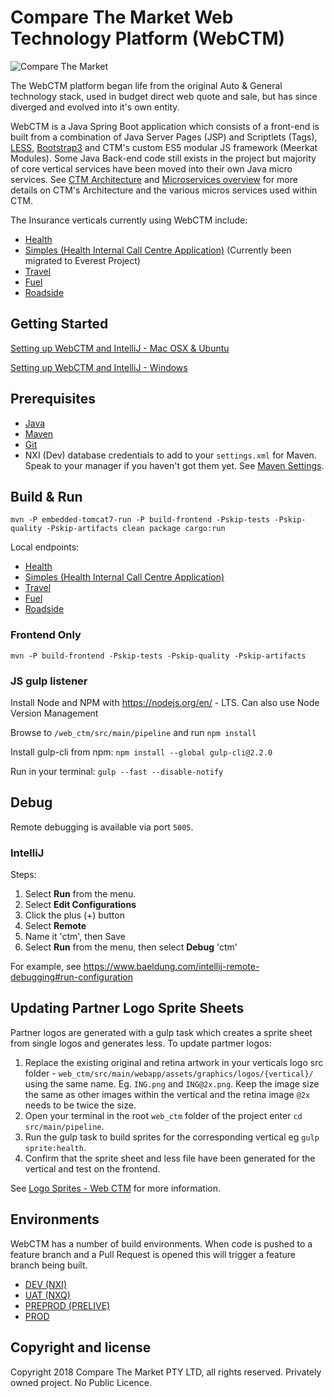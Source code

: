 # Compare The Market Web Technology Platform (WebCTM)

![Compare The Market](https://i.imgur.com/AprqyZd.png "Compare The Market Logo")

The WebCTM platform began life from the original Auto & General technology stack, used in budget direct web quote and sale, but has since diverged and evolved into it's own entity.

WebCTM is a Java Spring Boot application which consists of a front-end is built from a combination of Java Server Pages (JSP) and Scriptlets (Tags), [LESS](http://lesscss.org/), [Bootstrap3](http://getbootstrap.com) and CTM's custom ES5 modular JS framework (Meerkat Modules). Some Java Back-end code still exists in the project but majority of core vertical services have been moved into their own Java micro services. See [CTM Architecture](http://confluence:8090/display/CM/CtM+Architecture) and [Microservices overview](http://confluence:8090/display/CM/Microservices+overview) for more details on CTM's Architecture and the various micros services used within CTM.

The Insurance verticals currently using WebCTM include:
* [Health](https://secure.comparethemarket.com.au/ctm/health_quote_v4.jsp)
* [Simples (Health Internal Call Centre Application)](https://secure.comparethemarket.com.au/ctm/simples.jsp) (Currently been migrated to Everest Project)
* [Travel](https://secure.comparethemarket.com.au/ctm/travel_quote.jsp)
* [Fuel](https://secure.comparethemarket.com.au/ctm/fuel_quote.jsp)
* [Roadside](https://secure.comparethemarket.com.au/ctm/roadside_quote.jsp)

## Getting Started

[Setting up WebCTM and IntelliJ - Mac OSX & Ubuntu](https://ctmaus.atlassian.net/wiki/spaces/IT/pages/28147859/IntelliJ+WebCTM+Mac+OS+X+Ubuntu+16.04)

[Setting up WebCTM and IntelliJ - Windows](https://ctmaus.atlassian.net/wiki/spaces/IT/pages/28082387/IntelliJ+WebCTM+Windows)

## Prerequisites
* [Java](http://www.oracle.com/technetwork/java/javase/downloads/jdk8-downloads-2133151.html)
* [Maven](https://maven.apache.org/download.cgi)
* [Git](https://git-scm.com/)
* NXI (Dev) database credentials to add to your `settings.xml` for Maven. Speak to your manager if you haven't got them yet. See [Maven Settings](https://ctmaus.atlassian.net/wiki/spaces/IT/pages/28147859/Setting+up+IntelliJ+WebCTM+Mac+OS+X+Ubuntu+16.04#Maven-Settings).

## Build & Run

```
mvn -P embedded-tomcat7-run -P build-frontend -Pskip-tests -Pskip-quality -Pskip-artifacts clean package cargo:run
```

Local endpoints:

* [Health](http://localhost:8080/ctm/health_quote_v4.jsp)
* [Simples (Health Internal Call Centre Application)](http://localhost:8080/ctm/simples.jsp)
* [Travel](http://localhost:8080/ctm/travel_quote.jsp)
* [Fuel](http://localhost:8080/ctm/fuel_quote.jsp)
* [Roadside](http://localhost:8080/ctm/roadside_quote.jsp)

### Frontend Only

```
mvn -P build-frontend -Pskip-tests -Pskip-quality -Pskip-artifacts
```

### JS gulp listener

Install Node and NPM with https://nodejs.org/en/ - LTS. Can also use   Node Version Management

Browse to ```/web_ctm/src/main/pipeline``` and run ```npm install```

Install gulp-cli from npm: ```npm install --global gulp-cli@2.2.0```

Run in your terminal: ```gulp --fast --disable-notify```

## Debug

Remote debugging is available via port `5005`.

### IntelliJ

Steps:

1. Select **Run** from the menu.
2. Select **Edit Configurations**
3. Click the plus (+) button
4. Select **Remote**
5. Name it 'ctm', then Save
6. Select **Run** from the menu, then select **Debug** 'ctm'

For example, see https://www.baeldung.com/intellij-remote-debugging#run-configuration

## Updating Partner Logo Sprite Sheets
Partner logos are generated with a gulp task which creates a sprite sheet from single logos and generates less. To update partmer logos:
1. Replace the existing original and retina artwork in your verticals logo src folder - `web_ctm/src/main/webapp/assets/graphics/logos/{vertical}/` using the same name. Eg. `ING.png` and `ING@2x.png`. Keep the image size the same as other images within the vertical and the retina image `@2x` needs to be twice the size.
2. Open your terminal in the root `web_ctm` folder of the project enter `cd src/main/pipeline`.
3. Run the gulp task to build sprites for the corresponding vertical eg `gulp sprite:health`.
4. Confirm that the sprite sheet and less file have been generated for the vertical and test on the frontend.

See [Logo Sprites - Web CTM](http://confluence:8090/display/CM/Logo+Sprites+-+Web+CTM) for more information.

## Environments
WebCTM has a number of build environments. When code is pushed to a feature branch and a Pull Request is opened this will trigger a feature branch being built.

* [DEV (NXI)](http://ctm-vpc-41-web-ctm-01.dev.comparethemarket.cloud/launcher/)
* [UAT (NXQ)](http://nxq.secure.comparethemarket.com.au/ctm/)
* [PREPROD (PRELIVE)](https://prelive.secure.comparethemarket.com.au/ctm/)
* [PROD](https://secure.comparethemarket.com.au/ctm/)

## Copyright and license
Copyright 2018 Compare The Market PTY LTD, all rights reserved. Privately owned project. No Public Licence.
